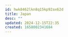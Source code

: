 ```yaml
---
id: hwk8462lkn8q15kp92ax62d
title: Japan
desc: ""
updated: 2024-12-15T22:35
created: 1658002341684
---
```

